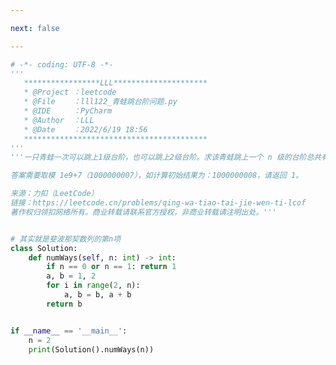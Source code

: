 ```yaml
---

next: false

---
```




<BlogInfo id="1198" title="125.青蛙跳台阶问题" author="白日梦想猿" pv=0 read_times=0 pre_cost_time="0分42秒" category="leetcode" tag_list="['leetcode']" create_time="2022.06.19 18:56:30" update_time="2022.06.19 19:17:03" />

```python
# -*- coding: UTF-8 -*-
'''
   *****************LLL*********************
   * @Project ：leetcode                       
   * @File    ：lll122_青蛙跳台阶问题.py                  
   * @IDE     ：PyCharm             
   * @Author  ：LLL                         
   * @Date    ：2022/6/19 18:56             
   *****************************************
'''
'''一只青蛙一次可以跳上1级台阶，也可以跳上2级台阶。求该青蛙跳上一个 n 级的台阶总共有多少种跳法。

答案需要取模 1e9+7（1000000007），如计算初始结果为：1000000008，请返回 1。

来源：力扣（LeetCode）
链接：https://leetcode.cn/problems/qing-wa-tiao-tai-jie-wen-ti-lcof
著作权归领扣网络所有。商业转载请联系官方授权，非商业转载请注明出处。'''


# 其实就是斐波那契数列的第n项
class Solution:
    def numWays(self, n: int) -> int:
        if n == 0 or n == 1: return 1
        a, b = 1, 2
        for i in range(2, n):
            a, b = b, a + b
        return b


if __name__ == '__main__':
    n = 2
    print(Solution().numWays(n))

```



<ActionBox />
